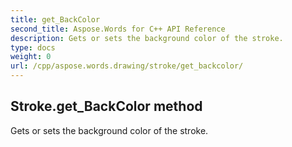 ```yaml
---
title: get_BackColor
second_title: Aspose.Words for C++ API Reference
description: Gets or sets the background color of the stroke. 
type: docs
weight: 0
url: /cpp/aspose.words.drawing/stroke/get_backcolor/
---
```

## Stroke.get_BackColor method


Gets or sets the background color of the stroke.


